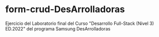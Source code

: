 # form-crud-DesArrolladoras
Ejercicio del Laboratorio final del Curso "Desarrollo Full-Stack (Nivel 3) ED.2022" del programa Samsung DesArrolladoras
